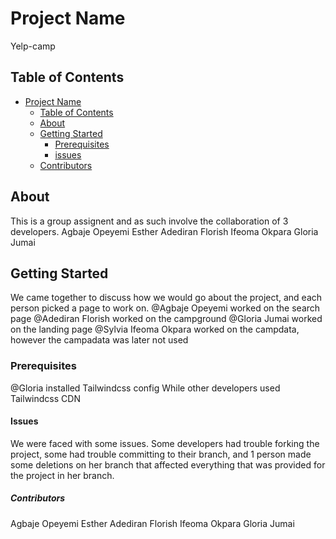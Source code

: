 # Project Name

 Yelp-camp

## Table of Contents

- [Project Name](#project-name)
  - [Table of Contents](#table-of-contents)
  - [About](#about)
  - [Getting Started](#getting-started)
    - [Prerequisites](#prerequisites)
    - [issues](#issues)
  - [Contributors](#contributors)

## About

This is a group assignent and as such involve the collaboration of 3 developers.
Agbaje Opeyemi Esther
Adediran Florish
Ifeoma Okpara
Gloria Jumai

## Getting Started

We came together to discuss how we would go about the project, and each person picked a page to work on.
@Agbaje Opeyemi worked on the search page
@Adediran Florish worked on the campground
@Gloria Jumai worked on the landing page
@Sylvia Ifeoma Okpara worked on the campdata, however the campadata was later not used

### Prerequisites

@Gloria installed Tailwindcss config
While other developers used Tailwindcss CDN

#### Issues

We were faced with some issues. Some developers had trouble forking the project, some had trouble committing to their branch, and 1 person made some deletions on her branch that affected everything that was provided for the project in her branch.

##### Contributors

Agbaje Opeyemi Esther
Adediran Florish
Ifeoma Okpara
Gloria Jumai